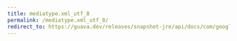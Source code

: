 ```yaml
---
title: mediatype.xml_utf_8
permalink: /mediatype.xml_utf_8/
redirect_to: https://guava.dev/releases/snapshot-jre/api/docs/com/google/common/net/MediaType.html#XML_UTF_8
---
```


